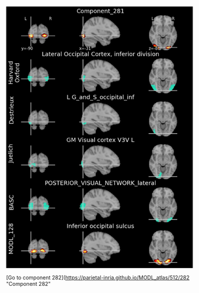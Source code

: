 


![281](preliminary/281.jpg "Component 281")

[Go to component 282](https://parietal-inria.github.io/MODL_atlas/512/282 "Component 282"